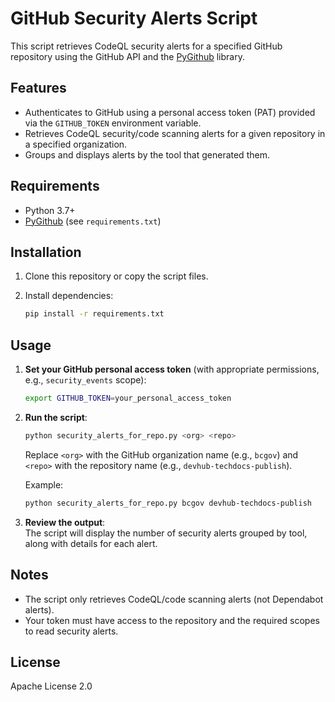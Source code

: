 # GitHub Security Alerts Script

This script retrieves CodeQL security alerts for a specified GitHub repository using the GitHub API and the [PyGithub](https://pygithub.readthedocs.io/) library.

## Features

- Authenticates to GitHub using a personal access token (PAT) provided via the `GITHUB_TOKEN` environment variable.
- Retrieves CodeQL security/code scanning alerts for a given repository in a specified organization.
- Groups and displays alerts by the tool that generated them.

## Requirements

- Python 3.7+
- [PyGithub](https://pypi.org/project/PyGithub/) (see `requirements.txt`)

## Installation

1. Clone this repository or copy the script files.
2. Install dependencies:

   ```bash
   pip install -r requirements.txt
   ```

## Usage

1. **Set your GitHub personal access token** (with appropriate permissions, e.g., `security_events` scope):

   ```bash
   export GITHUB_TOKEN=your_personal_access_token
   ```

2. **Run the script**:

   ```bash
   python security_alerts_for_repo.py <org> <repo>
   ```

   Replace `<org>` with the GitHub organization name (e.g., `bcgov`) and `<repo>` with the repository name (e.g., `devhub-techdocs-publish`).

   Example:

   ```bash
   python security_alerts_for_repo.py bcgov devhub-techdocs-publish
   ```

3. **Review the output**:  
   The script will display the number of security alerts grouped by tool, along with details for each alert.

## Notes

- The script only retrieves CodeQL/code scanning alerts (not Dependabot alerts).
- Your token must have access to the repository and the required scopes to read security alerts.

## License

Apache License 2.0


